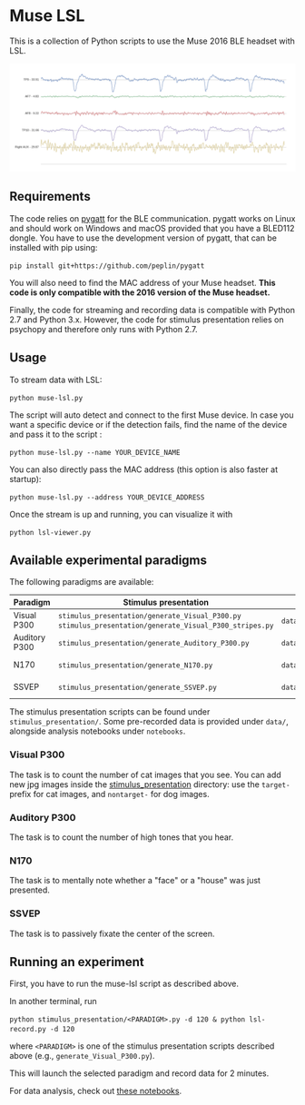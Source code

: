 # Muse LSL

This is a collection of Python scripts to use the Muse 2016 BLE headset with LSL.

![Blinks](blinks.png)

## Requirements

The code relies on [pygatt](https://github.com/peplin/pygatt) for the BLE communication.
pygatt works on Linux and should work on Windows and macOS provided that you have a BLED112 dongle.
You have to use the development version of pygatt, that can be installed with pip using:

`pip install git+https://github.com/peplin/pygatt`

You will also need to find the MAC address of your Muse headset. **This code is
only compatible with the 2016 version of the Muse headset.**

Finally, the code for streaming and recording data is compatible with Python
2.7 and Python 3.x. However, the code for stimulus presentation relies on
psychopy and therefore only runs with Python 2.7.

## Usage

To stream data with LSL:

`python muse-lsl.py`

The script will auto detect and connect to the first Muse device. In case you want
a specific device or if the detection fails, find the name of the device and pass it to the script :

`python muse-lsl.py --name YOUR_DEVICE_NAME`

You can also directly pass the MAC address (this option is also faster at startup):

`python muse-lsl.py --address YOUR_DEVICE_ADDRESS`

Once the stream is up and running, you can visualize it with

`python lsl-viewer.py`

## Available experimental paradigms

The following paradigms are available:

Paradigm | Stimulus presentation | Data | Analysis
---------|-----------------------|------|---------
Visual P300 | `stimulus_presentation/generate_Visual_P300.py` `stimulus_presentation/generate_Visual_P300_stripes.py`| `data/visual/P300/` | [click here](https://github.com/alexandrebarachant/muse-lsl/blob/master/notebooks/P300%20with%20Muse.ipynb)
Auditory P300 | `stimulus_presentation/generate_Auditory_P300.py` | `data/auditory/P300` | [click here](https://github.com/alexandrebarachant/muse-lsl/blob/master/notebooks/Auditory%20P300%20with%20Muse.ipynb)
N170 | `stimulus_presentation/generate_N170.py` | `data/visual/N170` | [click here](https://github.com/alexandrebarachant/muse-lsl/blob/master/notebooks/N170%20with%20Muse.ipynb)
SSVEP | `stimulus_presentation/generate_SSVEP.py` | `data/visual/SSVEP` | [click here](https://github.com/alexandrebarachant/muse-lsl/blob/master/notebooks/SSVEP%20with%20Muse.ipynb)

The stimulus presentation scripts can be found under `stimulus_presentation/`.
Some pre-recorded data is provided under `data/`, alongside analysis notebooks under `notebooks`.

### Visual P300

The task is to count the number of cat images that you see. You can add new jpg images inside the [stimulus_presentation](stimulus_presentation/) directory: use the `target-` prefix for cat images, and `nontarget-` for dog images.

### Auditory P300

The task is to count the number of high tones that you hear.

### N170

The task is to mentally note whether a "face" or a "house" was just presented.

### SSVEP

The task is to passively fixate the center of the screen.

## Running an experiment

First, you have to run the muse-lsl script as described above.

In another terminal, run

`python stimulus_presentation/<PARADIGM>.py -d 120 & python lsl-record.py -d 120`

where `<PARADIGM>` is one of the stimulus presentation scripts described above (e.g., `generate_Visual_P300.py`).

This will launch the selected paradigm and record data for 2 minutes.

For data analysis, check out [these notebooks](https://github.com/alexandrebarachant/muse-lsl/blob/master/notebooks/).
